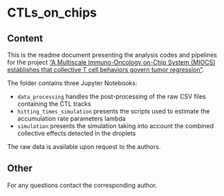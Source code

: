 # CTLs_on_chips

## Content

This is the readme document presenting the analysis codes and pipelines for the project [“A Multiscale Immuno-Oncology on-Chip System (MIOCS) establishes that collective T cell behaviors govern tumor regression”](https://www.biorxiv.org/content/10.1101/2021.03.23.435334v1).

The folder contains three Jupyter Notebooks:
 - `data_processing` handles the post-processing of the raw CSV files containing the CTL tracks
 - `hitting_times_simulation` presents the scripts used to estimate the accumulation rate parameters lambda
 - `simulation` presents the simulation taking into account the combined collective effects detected in the droplets

The raw data is available upon request to the authors.

## Other

For any questions contact the corresponding author.
